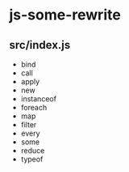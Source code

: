 # js-some-rewrite

## src/index.js

- bind
- call
- apply
- new
- instanceof
- foreach
- map
- filter
- every
- some
- reduce
- typeof

